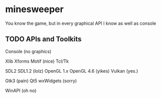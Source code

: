 # minesweeper
You know the game, but in every graphical API I know as well as console

## TODO APIs and Toolkits
Console (no graphics)

Xlib
Xforms
Motif (nice)
Tcl/Tk

SDL2
SDL1.2 (lolz)
OpenGL 1.x
OpenGL 4.6 (yikes)
Vulkan (yes.)

Gtk3 (pain)
Qt5
wxWidgets (sorry)

WinAPI (oh no)
